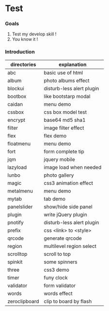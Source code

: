 # Test

### Goals

1. Test my develop skill !
2. You know it !

### Introduction

directories    |explanation
---------------|------------------------
abc            |basic use of html
album          |photo albums effect
blockui        |disturb-less alert plugin
bootbox        |like bootstarp modal
caidan         |menu demo
cssbox         |css box model test
encrypt        |base64 md5 sha1
filter         |image filter effect
flex           |flex demo
floatmenu      |menu demo
fort           |form complete tip
jqm            |jquery mobile
lazyload       |image load when needed
lunbo          |photo gallery
magic          |css3 animation effect
metalmenu      |menu demo
mytab          |tab demo
panelslider    |show/hide side panel
plugin         |write jQuery plugin
pnotify        |disturb-less alert plugin
prefix         |css &lt;link&gt; to &lt;style&gt;
qrcode         |generate qrcode
region         |multilevel region select
scrolltop      |scroll to top
spinkit        |some spinners
three          |css3 demo
timer          |funy clock
validator      |form validator
words          |words effect
zeroclipboard  |clip to board by flash
